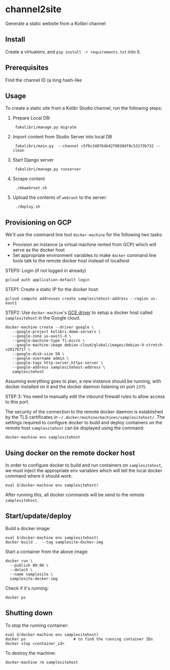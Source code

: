 # channel2site
Generate a static website from a Kolibri channel


Install
-------
Create a virtualenv, and `pip install -r requirements.txt` into it.



Prerequisites
-------------
Find the channel ID (a long hash-like



Usage
-----
To create a static site from a Kolibr Studio channel, run the following steps:

1. Prepare Local DB:

        fakolibri/manage.py migrate


2. Import content from Studio Server into local DB

        fakolibri/main.py  --channel c5f0c340764b42f0810df8c53173b732 --clean


3. Start Django server

        fakolibri/manage.py runserver

4. Scrape content

        ./mkwebroot.sh

5. Upload the contents of `webroot` to the server:

        ./deploy.sh







Provisioning on GCP
-------------------

We'll use the command line tool `docker-machine` for the following two tasks:
  - Provision an instance (a virtual machine rented from GCP) which will
    serve as the docker host
  - Set appropriate environment variables to make `docker` command line tools
    talk to the remote docker host instead of localhost


STEP0: Login (if not logged in already)

    gcloud auth application-default login


STEP1: Create a static IP for the docker host:

    gcloud compute addresses create samplesitehost-address --region us-east1


STEP2: Use `docker-machine`'s [GCE driver](https://docs.docker.com/machine/drivers/gce/)
to setup a docker host called `samplesitehost` in the Google cloud.

    docker-machine create --driver google \
       --google-project kolibri-demo-servers \
       --google-zone us-east1-d \
       --google-machine-type f1-micro \
       --google-machine-image debian-cloud/global/images/debian-9-stretch-v20170717 \
       --google-disk-size 50 \
       --google-username admin \
       --google-tags http-server,https-server \
       --google-address samplesitehost-address \
       samplesitehost


Assuming everything goes to plan, a new instance should be running, with docker
installed on it and the docker daemon listening on port `2375`.

STEP 3: You need to manually edit the inbound firewall rules to allow access to this port.


The security of the connection to the remote docker daemon is established by the
TLS certificates in `~/.docker/machine/machines/samplesitehost/`.
The settings required to configure docker to build and deploy containers on the
remote host `samplesitehost` can be displayed using the command:

    docker-machine env samplesitehost



Using docker on the remote docker host
--------------------------------------

In order to configure docker to build and run containers on `samplesitehost`, we must
inject the appropriate env variables which will tell the local docker command
where it should work:

    eval $(docker-machine env samplesitehost)

After running this, all docker commands will be send to the remote `samplesitehost`.



Start/update/deploy
-------------------

Build a docker image:

    eval $(docker-machine env samplesitehost)
    docker build .  --tag samplesite-docker-img

Start a container from the above image:

    docker run \
      --publish 80:80 \
      --detach \
      --name samplesite \
      samplesite-docker-img


Check if it's running:

    docker ps




Shutting down
-------------

To stop the running container:

    eval $(docker-machine env samplesitehost)
    docker ps                     # to find the running container IDs
    docker stop <container_id>

To destroy the machine:

    docker-machine rm samplesitehost



